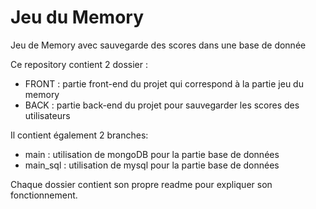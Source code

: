# Jeu du Memory

Jeu de Memory avec sauvegarde des scores dans une base de donnée

Ce repository contient 2 dossier : 
- FRONT : partie front-end du projet qui correspond à la partie jeu du memory
- BACK : partie back-end du projet pour sauvegarder les scores des utilisateurs

Il contient également 2 branches:
- main : utilisation de mongoDB pour la partie base de données
- main_sql : utilisation de mysql pour la partie base de données

Chaque dossier contient son propre readme pour expliquer son fonctionnement.